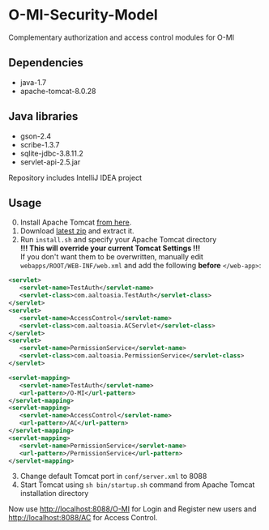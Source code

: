 # O-MI-Security-Model
Complementary authorization and access control modules for O-MI

Dependencies
------------
- java-1.7
- apache-tomcat-8.0.28

Java libraries
--------------
- gson-2.4
- scribe-1.3.7
- sqlite-jdbc-3.8.11.2
- servlet-api-2.5.jar


Repository includes IntelliJ IDEA project

Usage
------------
0. Install Apache Tomcat [from here](https://tomcat.apache.org/download-80.cgi).
1. Download [latest zip](https://github.com/filiroman/O-MI-Security-Model/archive/master.zip) and extract it.
2. Run `install.sh` and specify your Apache Tomcat directory
<br/><b>!!! This will override your current Tomcat Settings !!!</b>
<br/>If you don't want them to be overwritten, manually edit `webapps/ROOT/WEB-INF/web.xml` and add the following <b>before</b> `</web-app>`:
```XML
<servlet>
   <servlet-name>TestAuth</servlet-name>
   <servlet-class>com.aaltoasia.TestAuth</servlet-class>
</servlet>
<servlet>
   <servlet-name>AccessControl</servlet-name>
   <servlet-class>com.aaltoasia.ACServlet</servlet-class>
</servlet>
<servlet>
   <servlet-name>PermissionService</servlet-name>
   <servlet-class>com.aaltoasia.PermissionService</servlet-class>
</servlet>

<servlet-mapping>
   <servlet-name>TestAuth</servlet-name>
   <url-pattern>/O-MI</url-pattern>
</servlet-mapping>
<servlet-mapping>
   <servlet-name>AccessControl</servlet-name>
   <url-pattern>/AC</url-pattern>
</servlet-mapping>
<servlet-mapping>
   <servlet-name>PermissionService</servlet-name>
   <url-pattern>/PermissionService</url-pattern>
</servlet-mapping>
```
3. Change default Tomcat port in `conf/server.xml` to 8088
4. Start Tomcat using `sh bin/startup.sh` command from Apache Tomcat installation directory

Now use [http://localhost:8088/O-MI](http://localhost:8088/O-MI) for Login and Register new users and [http://localhost:8088/AC](http://localhost:8088/AC) for Access Control.
